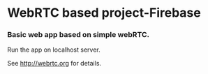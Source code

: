 # WebRTC based project-Firebase
### Basic web app based on simple webRTC. 

Run the app on localhost server.

See http://webrtc.org for details.
